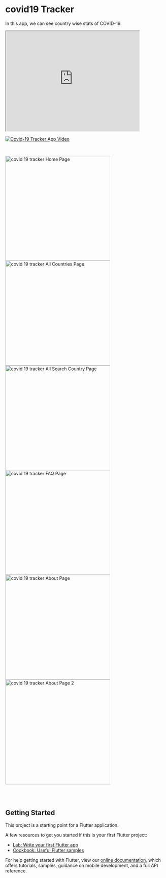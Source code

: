 # covid19 Tracker


In this app, we can see country wise stats of COVID-19.
<iframe width="420" height="315"
src="https://www.youtube.com/embed/aNG3wfKEQ38">
</iframe>
<br>
<p float"center">
  <a href="http://www.youtube.com/watch?v=aNG3wfKEQ38"> 
    <img alt="Covid-19 Tracker App Video" src="https://i9.ytimg.com/vi/aNG3wfKEQ38/mq2.jpg?sqp=CNyM6YgG&rs=AOn4CLAPAakBDqZdWTXO5ZjzqXnEOw7bkQ"
         title="Covid-19 Tracker App Video" />
   </a>
</p>
<br>
<p float="left">
  
  <img src="https://user-images.githubusercontent.com/24837320/129549592-d7a800b4-6900-45d7-8547-86626693509f.png" width=330 alt="covid 19 tracker Home Page" title="covid 19 tracker Home Page" />


  <img src="https://user-images.githubusercontent.com/24837320/129550165-0c2f92b8-5134-47f9-8591-c95eb0834e89.jpg" width=330 alt="covid 19 tracker All Countries Page" title="covid 19 tracker All Countries Page" />
  
  <img src="https://user-images.githubusercontent.com/24837320/129551220-a88a3f49-ede7-4dfd-a2c1-712a852f8a79.jpg" width=330 alt="covid 19 tracker All Search Country Page" title="covid 19 tracker All Countries Page" />

  <img src="https://user-images.githubusercontent.com/24837320/129551253-cab0ae15-33a6-4f57-a068-5cf393629934.jpg" width=330 alt="covid 19 tracker FAQ Page" title="covid 19 tracker FAQ Page" />

  <img src="https://user-images.githubusercontent.com/24837320/129551287-17f66d6d-ced6-423e-b92e-45b23127e904.png" width=330 alt="covid 19 tracker About Page" title="covid 19 tracker About Page" />
  
  <img src="https://user-images.githubusercontent.com/24837320/129551304-0bcb1675-59e8-4ef0-93ea-0824992c032a.png" width=330 alt="covid 19 tracker About Page 2" title="covid 19 tracker About Page 2" />

  

</p>






<br><br>




## Getting Started

This project is a starting point for a Flutter application.

A few resources to get you started if this is your first Flutter project:

- [Lab: Write your first Flutter app](https://flutter.dev/docs/get-started/codelab)
- [Cookbook: Useful Flutter samples](https://flutter.dev/docs/cookbook)

For help getting started with Flutter, view our
[online documentation](https://flutter.dev/docs), which offers tutorials,
samples, guidance on mobile development, and a full API reference.
